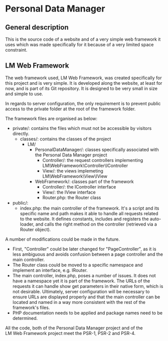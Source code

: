 # Personal Data Manager

## General description

This is the source code of a website and of a very simple web framework it uses
which was made specifically for it because of a very limited space constraint.

## LM Web Framework

The web framework used, LM Web Framework, was created specifically for this
project and is very simple. It is developed along the website, at least for now,
and is part of its Git repository. It is designed to be very small in size and
simple to use.

In regards to server configuration, the only requirement is to prevent public
access to the private folder at the root of the framework folder.

The framework files are organised as below:

 * private/: contains the files which must not be accessible by visitors
 directly.
     * classes/: contains the classes of the project
         * LM/
             * PersonalDataManager/: classes specifically associated with the
         Personal Data Manager project
                 * Controller/: the request controllers implementing 
                 LM\WebFramework\Controller\IController
                 * View/: the views implemeting LM\WebFramework\View\IView
             * WebFramework/: classes part of the framework
                 * Controller/: the IController interface
                 * View/: the IView interface
                 * Router.php: the Router class
 * public/:
    * index.php: the main controller of the framework. It's a script and its 
    specific name and path makes it able to handle all requests related to the
    website. It defines constants, includes and registers the auto-loader, and
    calls the right method on the controller (retrieved via a Router object).

A number of modifications could be made in the future.
 * First, "Controller" could be later changed for "PageController", as it is less
ambiguous and avoids confusion between a page controller and the main
controller.
 * The Router class could be moved to a specific namespace and implement an
interface, e.g. IRouter.
 * The main controller, index.php, poses a number of issues. It does not have
 a namespace yet it is part of the framework. The URLs of the requests it can
 handle show get parameters in their native form, which is not desirable.
 Ultimately, server configuration will be necessary to ensure URLs are displayed
 properly and that the main controller can be located and named in a way more
 consistent with the rest of the framework's files.
 * PHP documentation needs to be applied and package names need to be
 determined.

All the code, both of the Personal Data Manager project and of the 
LM Web Framework project meet the PSR-1, PSR-2 and PSR-4.